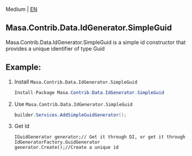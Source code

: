 ﻿Medium | [EN](README.md)

## Masa.Contrib.Data.IdGenerator.SimpleGuid

Masa.Contrib.Data.IdGenerator.SimpleGuid is a simple id constructor that provides a unique identifier of type Guid

## Example:

1. Install `Masa.Contrib.Data.IdGenerator.SimpleGuid`

     ````c#
     Install-Package Masa.Contrib.Data.IdGenerator.SimpleGuid
     ````

2. Use `Masa.Contrib.Data.IdGenerator.SimpleGuid`

     ```` C#
     builder.Services.AddSimpleGuidGenerator();
     ````

3. Get Id

     ````
     IGuidGenerator generator;// Get it through DI, or get it through IdGeneratorFactory.GuidGenerator
     generator.Create();//Create a unique id
     ````